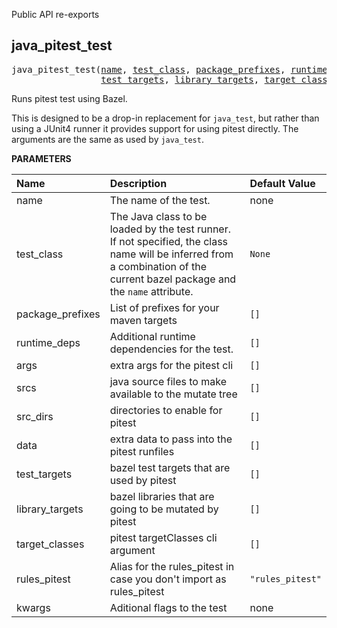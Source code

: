 <!-- Generated with Stardoc: http://skydoc.bazel.build -->

Public API re-exports

<a id="java_pitest_test"></a>

## java_pitest_test

<pre>
java_pitest_test(<a href="#java_pitest_test-name">name</a>, <a href="#java_pitest_test-test_class">test_class</a>, <a href="#java_pitest_test-package_prefixes">package_prefixes</a>, <a href="#java_pitest_test-runtime_deps">runtime_deps</a>, <a href="#java_pitest_test-args">args</a>, <a href="#java_pitest_test-srcs">srcs</a>, <a href="#java_pitest_test-src_dirs">src_dirs</a>, <a href="#java_pitest_test-data">data</a>,
                 <a href="#java_pitest_test-test_targets">test_targets</a>, <a href="#java_pitest_test-library_targets">library_targets</a>, <a href="#java_pitest_test-target_classes">target_classes</a>, <a href="#java_pitest_test-rules_pitest">rules_pitest</a>, <a href="#java_pitest_test-kwargs">kwargs</a>)
</pre>

Runs pitest test using Bazel.

This is designed to be a drop-in replacement for `java_test`, but
rather than using a JUnit4 runner it provides support for using
pitest directly. The arguments are the same as used by `java_test`.


**PARAMETERS**


| Name  | Description | Default Value |
| :------------- | :------------- | :------------- |
| <a id="java_pitest_test-name"></a>name |  The name of the test.   |  none |
| <a id="java_pitest_test-test_class"></a>test_class |  The Java class to be loaded by the test runner. If not specified, the class name will be inferred from a combination of the current bazel package and the <code>name</code> attribute.   |  <code>None</code> |
| <a id="java_pitest_test-package_prefixes"></a>package_prefixes |  List of prefixes for your maven targets   |  <code>[]</code> |
| <a id="java_pitest_test-runtime_deps"></a>runtime_deps |  Additional runtime dependencies for the test.   |  <code>[]</code> |
| <a id="java_pitest_test-args"></a>args |  extra args for the pitest cli   |  <code>[]</code> |
| <a id="java_pitest_test-srcs"></a>srcs |  java source files to make available to the mutate tree   |  <code>[]</code> |
| <a id="java_pitest_test-src_dirs"></a>src_dirs |  directories to enable for pitest   |  <code>[]</code> |
| <a id="java_pitest_test-data"></a>data |  extra data to pass into the pitest runfiles   |  <code>[]</code> |
| <a id="java_pitest_test-test_targets"></a>test_targets |  bazel test targets that are used by pitest   |  <code>[]</code> |
| <a id="java_pitest_test-library_targets"></a>library_targets |  bazel libraries that are going to be mutated by pitest   |  <code>[]</code> |
| <a id="java_pitest_test-target_classes"></a>target_classes |  pitest targetClasses cli argument   |  <code>[]</code> |
| <a id="java_pitest_test-rules_pitest"></a>rules_pitest |  Alias for the rules_pitest in case you don't import as rules_pitest   |  <code>"rules_pitest"</code> |
| <a id="java_pitest_test-kwargs"></a>kwargs |  Aditional flags to the test   |  none |


